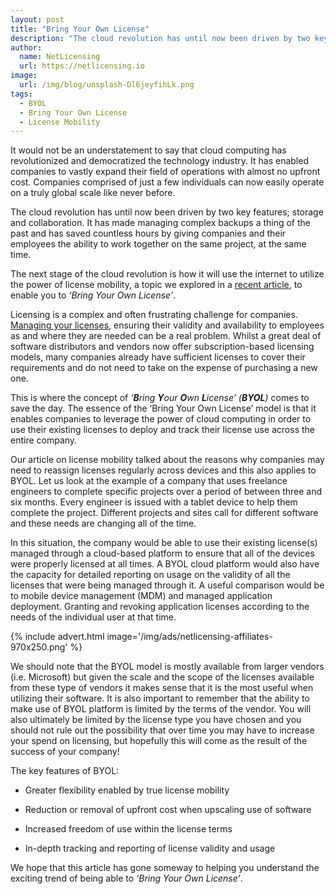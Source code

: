 ```yaml
---
layout: post
title: "Bring Your Own License"
description: "The cloud revolution has until now been driven by two key features; storage and collaboration"
author:
  name: NetLicensing
  url: https://netlicensing.io
image:
  url: /img/blog/unsplash-Dl6jeyfihLk.png
tags:
  - BYOL
  - Bring Your Own License
  - License Mobility
---
```


It would not be an understatement to say that cloud computing has revolutionized and democratized the technology industry. It has enabled companies to vastly expand their field of operations with almost no upfront cost. Companies comprised of just a few individuals can now easily operate on a truly global scale like never before.

The cloud revolution has until now been driven by two key features; storage and collaboration. It has made managing complex backups a thing of the past and has saved countless hours by giving companies and their employees the ability to work together on the same project, at the same time.

The next stage of the cloud revolution is how it will use the internet to utilize the power of license mobility, a topic we explored in a [recent article](/blog/2016/03/14/license-mobility/ "License Mobility"), to enable you to *‘Bring Your Own License’*.

Licensing is a complex and often frustrating challenge for companies. [Managing your licenses](https://netlicensing.io/features-all), ensuring their validity and availability to employees as and where they are needed can be a real problem. Whilst a great deal of software distributors and vendors now offer subscription-based licensing models, many companies already have sufficient licenses to cover their requirements and do not need to take on the expense of purchasing a new one.

This is where the concept of *‘**B**ring **Y**our **O**wn **L**icense’ (**BYOL**)* comes to save the day. The essence of the ‘Bring Your Own License’ model is that it enables companies to leverage the power of cloud computing in order to use their existing licenses to deploy and track their license use across the entire company.

Our article on license mobility talked about the reasons why companies may need to reassign licenses regularly across devices and this also applies to BYOL. Let us look at the example of a company that uses freelance engineers to complete specific projects over a period of between three and six months. Every engineer is issued with a tablet device to help them complete the project. Different projects and sites call for different software and these needs are changing all of the time.

In this situation, the company would be able to use their existing license(s) managed through a cloud-based platform to ensure that all of the devices were properly licensed at all times. A BYOL cloud platform would also have the capacity for detailed reporting on usage on the validity of all the licenses that were being managed through it. A useful comparison would be to mobile device management (MDM) and managed application deployment. Granting and revoking application licenses according to the needs of the individual user at that time.

{% include advert.html image='/img/ads/netlicensing-affiliates-970x250.png' %}

We should note that the BYOL model is mostly available from larger vendors (i.e. Microsoft) but given the scale and the scope of the licenses available from these type of vendors it makes sense that it is the most useful when utilizing their software. It is also important to remember that the ability to make use of BYOL platform is limited by the terms of the vendor. You will also ultimately be limited by the license type you have chosen and you should not rule out the possibility that over time you may have to increase your spend on licensing, but hopefully this will come as the result of the success of your company!

The key features of BYOL:

- Greater flexibility enabled by true license mobility

- Reduction or removal of upfront cost when upscaling use of software

- Increased freedom of use within the license terms

- In-depth tracking and reporting of license validity and usage


We hope that this article has gone someway to helping you understand the exciting trend of being able to *‘Bring Your Own License’*.
